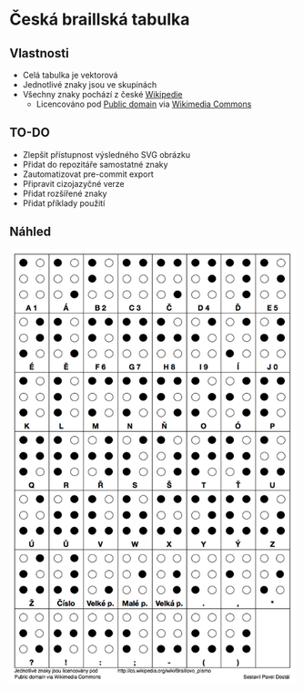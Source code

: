 # Česká braillská tabulka

## Vlastnosti
- Celá tabulka je vektorová
- Jednotlivé znaky jsou ve skupinách
- Všechny znaky pochází z české [Wikipedie](http://cs.wikipedia.org/wiki/Braillovo_písmo)
  - Licencováno pod [Public domain](https://wiki.creativecommons.org/Public_domain) via [Wikimedia Commons](http://commons.wikimedia.org/)

## TO-DO
- Zlepšit přístupnost výsledného SVG obrázku
- Přidat do repozitáře samostatné znaky
- Zautomatizovat pre-commit export
- Připravit cizojazyčné verze
- Přidat rozšířené znaky
- Přidat příklady použití

## Náhled
![Náhled](https://raw.githubusercontent.com/pdostal/ceska-braillska-tabulka/master/tabulka.png)

